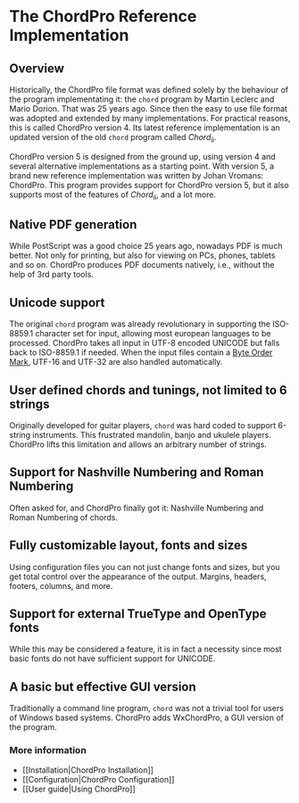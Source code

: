 # The ChordPro Reference Implementation

## Overview

Historically, the ChordPro file format was defined solely by the behaviour of the program implementating it: the `chord` program by Martin Leclerc and Mario Dorion. That was 25 years ago. Since then the easy to use file format was adopted and extended by many implementations. For practical reasons, this is called ChordPro version 4. Its latest reference implementation is an updated version of the old `chord` program called _Chord_<sub>ii</sub>.

ChordPro version 5 is designed from the ground up, using version 4 and several alternative implementations as a starting point. With version 5, a brand new reference implementation was written by Johan Vromans: ChordPro. This program provides support for ChordPro version 5, but it also supports most of the features of _Chord_<sub>ii</sub>, and a lot more.

## Native PDF generation

While PostScript was a good choice 25 years ago, nowadays PDF is much better. Not only for printing, but also for viewing on PCs, phones, tablets and so on. ChordPro produces PDF documents natively, i.e., without the help of 3rd party tools.

## Unicode support

The original `chord` program was already revolutionary in supporting the ISO-8859.1 character set for input, allowing most european languages to be processed. ChordPro takes all input in UTF-8 encoded UNICODE but falls back to ISO-8859.1 if needed. When the input files contain a [Byte Order Mark](https://en.wikipedia.org/wiki/Byte_order_mark), UTF-16 and UTF-32 are also handled automatically.

## User defined chords and tunings, not limited to 6 strings

Originally developed for guitar players, `chord` was hard coded to support 6-string instruments. This frustrated mandolin, banjo and ukulele players. ChordPro lifts this limitation and allows an arbitrary number of strings. 

## Support for Nashville Numbering and Roman Numbering

Often asked for, and ChordPro finally got it: Nashville Numbering and Roman Numbering of chords.

## Fully customizable layout, fonts and sizes

Using configuration files you can not just change fonts and sizes, but you get total control over the appearance of the output. Margins, headers, footers, columns, and more.

## Support for external TrueType and OpenType fonts

While this may be considered a feature, it is in fact a necessity since most basic fonts do not have sufficient support for UNICODE.

## A basic but effective GUI version

Traditionally a command line program, `chord` was not a trivial tool for users of Windows based systems. ChordPro adds WxChordPro, a GUI version of the program.

### More information

* [[Installation|ChordPro Installation]]
* [[Configuration|ChordPro Configuration]]
* [[User guide|Using ChordPro]]
